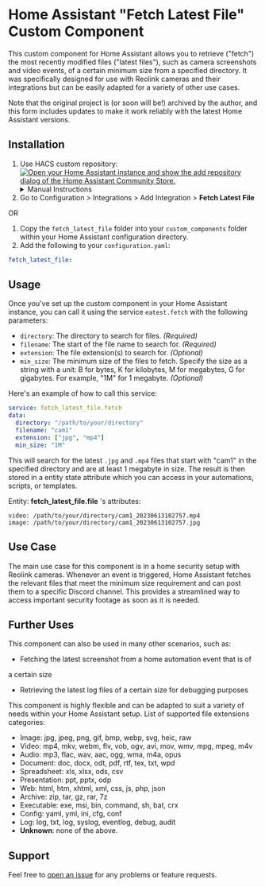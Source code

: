 # Home Assistant "Fetch Latest File" Custom Component

This custom component for Home Assistant allows you to retrieve ("fetch") the most recently modified files ("latest files"), such as camera screenshots and video events, of a certain minimum size from a specified directory. It was specifically designed for use with Reolink cameras and their integrations but can be easily adapted for a variety of other use cases.

Note that the original project is (or soon will be!) archived by the author, and this form includes updates to make it work reliably with the latest Home Assistant versions.

## Installation

1. Use HACS custom repository:
    [![Open your Home Assistant instance and show the add repository dialog of the Home Assistant Community Store.](https://my.home-assistant.io/badges/hacs_repository.svg)](https://my.home-assistant.io/redirect/hacs_repository/?owner=ScottESanDiego&repository=Fetch-Latest-File&category=integration) <details><summary>Manual Instructions</summary>
        1. Go to any of the sections (integrations, frontend, automation).
        2. Click on the 3 dots in the top right corner.
        3. Select "Custom repositories"
        4. Add this repository [URL](https://github.com/ScottESanDiego/Fetch-Latest-File) to the repository text field.
        5. Select the integration category.
        6. Click the "ADD" button. </details>
2. Go to Configuration > Integrations > Add Integration > **Fetch Latest File**

OR

1. Copy the `fetch_latest_file` folder into your `custom_components` folder within your Home Assistant configuration directory.
2. Add the following to your `configuration.yaml`:

```yaml
fetch_latest_file:
```

## Usage

Once you've set up the custom component in your Home Assistant instance, you can call it using the service `eatest.fetch` with the following parameters:

- `directory`: The directory to search for files. *(Required)*
- `filename`: The start of the file name to search for. *(Required)*
- `extension`: The file extension(s) to search for. *(Optional)*
- `min_size`: The minimum size of the files to fetch. Specify the size as a string with a unit: B for bytes, K for kilobytes, M for megabytes, G for gigabytes. For example, "1M" for 1 megabyte. *(Optional)*

Here's an example of how to call this service:

```yaml
service: fetch_latest_file.fetch
data:
  directory: "/path/to/your/directory"
  filename: "cam1"
  extension: ["jpg", "mp4"]
  min_size: "1M"
```

This will search for the latest `.jpg` and `.mp4` files that start with "cam1" in the specified directory and are at least 1 megabyte in size. The result is then stored in a entity state attribute which you can access in your automations, scripts, or templates.

Entity: **fetch_latest_file.file** 's attributes:
```
video: /path/to/your/directory/cam1_20230613102757.mp4
image: /path/to/your/directory/cam1_20230613102757.jpg
```

## Use Case

The main use case for this component is in a home security setup with Reolink cameras. Whenever an event is triggered, Home Assistant fetches the relevant files that meet the minimum size requirement and can post them to a specific Discord channel. This provides a streamlined way to access important security footage as soon as it is needed.

## Further Uses

This component can also be used in many other scenarios, such as:

- Fetching the latest screenshot from a home automation event that is of

 a certain size
- Retrieving the latest log files of a certain size for debugging purposes

This component is highly flexible and can be adapted to suit a variety of needs within your Home Assistant setup.
List of supported file extensions categories:

- Image: jpg, jpeg, png, gif, bmp, webp, svg, heic, raw
- Video: mp4, mkv, webm, flv, vob, ogv, avi, mov, wmv, mpg, mpeg, m4v
- Audio: mp3, flac, wav, aac, ogg, wma, m4a, opus
- Document: doc, docx, odt, pdf, rtf, tex, txt, wpd
- Spreadsheet: xls, xlsx, ods, csv
- Presentation: ppt, pptx, odp
- Web: html, htm, xhtml, xml, css, js, php, json
- Archive: zip, tar, gz, rar, 7z
- Executable: exe, msi, bin, command, sh, bat, crx
- Config: yaml, yml, ini, cfg, conf
- Log: log, txt, log, syslog, eventlog, debug, audit
- **Unknown**: none of the above.

## Support

Feel free to [open an issue](https://github.com/ScottESanDiego/Fetch-Lastest-File/issues) for any problems or feature requests.
